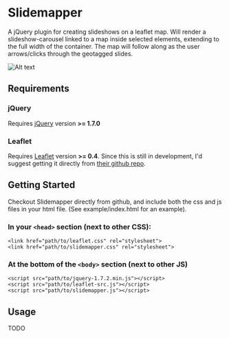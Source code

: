 
Slidemapper
===========

A jQuery plugin for creating slideshows on a leaflet map.  Will render a slideshow-carousel linked to a map inside selected elements, extending to the full width of the container.  The map will follow along as the user arrows/clicks through the geotagged slides.


![Alt text](http://cav.is/img/slidemapper-example.png "Slidemapper Demo")

Requirements
------------

### jQuery

Requires [jQuery](http://jquery.com/ "jQuery") version **>= 1.7.0**

### Leaflet

Requires [Leaflet](http://leaflet.cloudmade.com/ "Leaflet") version **>= 0.4**.  Since this is still in development, I'd suggest getting it directly from [their github repo](https://github.com/CloudMade/Leaflet "github").


Getting Started
------------

Checkout Slidemapper directly from github, and include both the css and js files in your html file.  (See example/index.html for an example).

### In your `<head>` section (next to other CSS):

    <link href="path/to/leaflet.css" rel="stylesheet">
    <link href="path/to/slidemapper.css" rel="stylesheet">

### At the bottom of the `<body>` section (next to other JS)

    <script src="path/to/jquery-1.7.2.min.js"></script>
    <script src="path/to/leaflet-src.js"></script>
    <script src="path/to/slidemapper.js"></script>


Usage
------------
TODO
